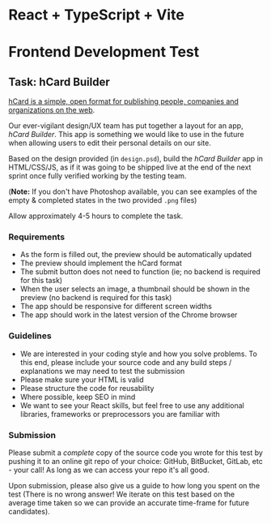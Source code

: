 # React + TypeScript + Vite

# Frontend Development Test

## Task: hCard Builder

[hCard is a simple, open format for publishing people, companies and
organizations on the web](http://microformats.org/wiki/hCard).

Our ever-vigilant design/UX team has put together a layout for an app, _hCard
Builder_. This app is something we would like to use in the future when allowing
users to edit their personal details on our site.

Based on the design provided (in `design.psd`), build the _hCard Builder_ app in
HTML/CSS/JS, as if it was going to be shipped live at the end of the next sprint
once fully verified working by the testing team.

(**Note:** If you don't have Photoshop available, you can see examples of the
empty & completed states in the two provided `.png` files)

Allow approximately 4-5 hours to complete the task.

### Requirements

- As the form is filled out, the preview should be automatically updated
- The preview should implement the hCard format
- The submit button does not need to function (ie; no backend is required for
  this task)
- When the user selects an image, a thumbnail should be shown in the preview
  (no backend is required for this task)
- The app should be responsive for different screen widths
- The app should work in the latest version of the Chrome browser

### Guidelines

- We are interested in your coding style and how you solve problems. To this
  end, please include your source code and any build steps / explanations we may
  need to test the submission
- Please make sure your HTML is valid
- Please structure the code for reusability
- Where possible, keep SEO in mind
- We want to see your React skills, but feel free to use any additional libraries,
  frameworks or preprocessors you are familiar with

### Submission

Please submit a _complete_ copy of the source code you wrote for this test by pushing
it to an online git repo of your choice: GitHub, BitBucket, GitLab, etc - your call!
As long as we can access your repo it's all good.

Upon submission, please also give us a guide to how long you spent on the test
(There is no wrong answer! We iterate on this test based on the average time
taken so we can provide an accurate time-frame for future candidates).
